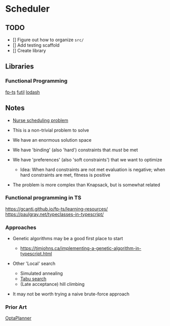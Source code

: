 # Scheduler

## TODO

- [] Figure out how to organize `src/`
- [] Add testing scaffold
- [] Create library

## Libraries

### Functional Programming

[fp-ts](https://gcanti.github.io/fp-ts/)
[futil](https://smartprocure.github.io/futil-js/)
[lodash](https://lodash.com/docs/latest)

## Notes

- [Nurse scheduling problem](https://en.wikipedia.org/wiki/Nurse_scheduling_problem)

- This is a non-trivial problem to solve
- We have an enormous solution space
- We have 'binding' (also 'hard') constraints that *must* be met
- We have 'preferences' (also 'soft constraints') that we want to optimize
  - Idea: When hard constraints are not met evaluation is negative; when hard constraints are met, fitness is positive
- The problem is more complex than Knapsack, but is somewhat related


### Functional programming in TS

https://gcanti.github.io/fp-ts/learning-resources/
https://paulgray.net/typeclasses-in-typescript/


### Approaches

- Genetic algorithms may be a good first place to start
  - https://timjohns.ca/implementing-a-genetic-algorithm-in-typescript.html

- Other 'Local' search
    - Simulated annealing
    - [Tabu search](https://en.wikipedia.org/wiki/Tabu_search)
    - (Late acceptance) hill climbing

- It may not be worth trying a naive brute-force approach

### Prior Art

[OptaPlanner](https://docs.optaplanner.org/8.33.0.Final/optaplanner-docs/html_single/index.html)
